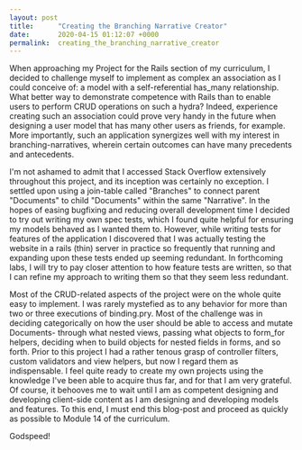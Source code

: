 ```yaml
---
layout: post
title:      "Creating the Branching Narrative Creator"
date:       2020-04-15 01:12:07 +0000
permalink:  creating_the_branching_narrative_creator
---
```



When approaching my Project for the Rails section of my curriculum, I decided to challenge myself to implement as complex an association as I could conceive of: a model with a self-referential has_many relationship. What better way to demonstrate competence with Rails than to enable users to perform CRUD operations on such a hydra? Indeed, experience creating such an association could prove very handy in the future when designing a user model that has many other users as friends, for example. More importantly, such an application synergizes well with my interest in branching-narratives, wherein certain outcomes can have many precedents and antecedents. 

I'm not ashamed to admit that I accessed Stack Overflow extensively throughout this project, and its inception was certainly no exception. I settled upon using a join-table called "Branches" to connect parent "Documents" to child "Documents" within the same "Narrative". In the hopes of easing bugfixing and reducing overall development time I decided to try out writing my own spec tests, which I found quite helpful for ensuring my models behaved as I wanted them to. However, while writing tests for features of the application I discovered that I was actually testing the website in a rails (thin) server in practice so frequently that running and expanding upon these tests ended up seeming redundant. In forthcoming labs, I will try to pay closer attention to how feature tests are written, so that I can refine my approach to writing them so that they seem less redundant. 

Most of the CRUD-related aspects of the project were on the whole quite easy to implement. I was rarely mystefied as to any behavior for more than two or three executions of binding.pry. Most of the challenge was in deciding categorically on how the user should be able to access and mutate Documents- through what nested views, passing what objects to form_for helpers, deciding when to build objects for nested fields in forms, and so forth. Prior to this project I had a rather tenous grasp of controller filters, custom validators and view helpers, but now I regard them as indispensable. I feel quite ready to create my own projects using the knowledge I've been able to acquire thus far, and for that I am very grateful. Of course, it behooves me to wait until I am as competent designing and developing client-side content as I am designing and developing models and features. To this end, I must end this blog-post and proceed as quickly as possible to Module 14 of the curriculum.

Godspeed!
